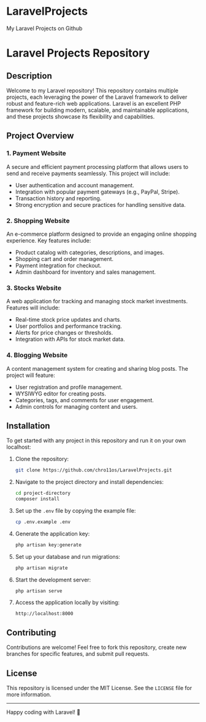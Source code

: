 # LaravelProjects
My Laravel Projects on Github
# Laravel Projects Repository

## Description
Welcome to my Laravel repository! This repository contains multiple projects, each leveraging the power of the Laravel framework to deliver robust and feature-rich web applications. Laravel is an excellent PHP framework for building modern, scalable, and maintainable applications, and these projects showcase its flexibility and capabilities.

## Project Overview

### 1. Payment Website
A secure and efficient payment processing platform that allows users to send and receive payments seamlessly. This project will include:
- User authentication and account management.
- Integration with popular payment gateways (e.g., PayPal, Stripe).
- Transaction history and reporting.
- Strong encryption and secure practices for handling sensitive data.

### 2. Shopping Website
An e-commerce platform designed to provide an engaging online shopping experience. Key features include:
- Product catalog with categories, descriptions, and images.
- Shopping cart and order management.
- Payment integration for checkout.
- Admin dashboard for inventory and sales management.

### 3. Stocks Website
A web application for tracking and managing stock market investments. Features will include:
- Real-time stock price updates and charts.
- User portfolios and performance tracking.
- Alerts for price changes or thresholds.
- Integration with APIs for stock market data.

### 4. Blogging Website
A content management system for creating and sharing blog posts. The project will feature:
- User registration and profile management.
- WYSIWYG editor for creating posts.
- Categories, tags, and comments for user engagement.
- Admin controls for managing content and users.

## Installation
To get started with any project in this repository and run it on your own localhost:

1. Clone the repository:
   ```bash
   git clone https://github.com/chro11os/LaravelProjects.git
   ```

2. Navigate to the project directory and install dependencies:
   ```bash
   cd project-directory
   composer install
   ```

3. Set up the `.env` file by copying the example file:
   ```bash
   cp .env.example .env
   ```

4. Generate the application key:
   ```bash
   php artisan key:generate
   ```

5. Set up your database and run migrations:
   ```bash
   php artisan migrate
   ```

6. Start the development server:
   ```bash
   php artisan serve
   ```

7. Access the application locally by visiting:
   ```
   http://localhost:8000
   ```

## Contributing
Contributions are welcome! Feel free to fork this repository, create new branches for specific features, and submit pull requests.

## License
This repository is licensed under the MIT License. See the `LICENSE` file for more information.

---
Happy coding with Laravel! 🚀

